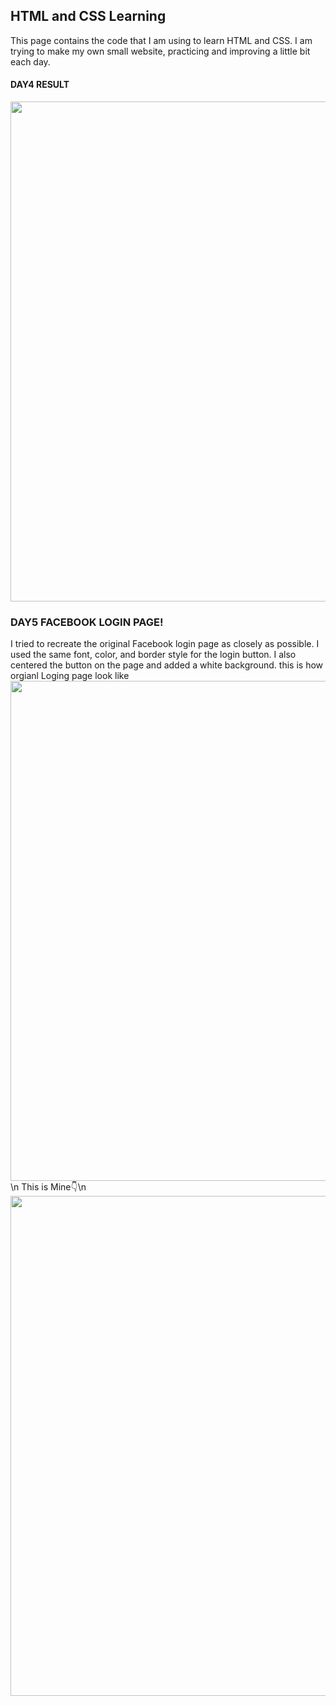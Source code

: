 ## HTML and CSS Learning

This page contains the code that I am using to learn HTML and CSS. I am trying to make my own small website, practicing and improving a little bit each day.

#### DAY4 RESULT

<img src ="https://github.com/nithinganesh1/django/assets/122164879/dd52e2a2-9d1f-4da4-8841-206e0f03cfdf" width="800">

### DAY5 FACEBOOK LOGIN PAGE!
I tried to recreate the original Facebook login page as closely as possible. I used the same font, color, and border style for the login button. I also centered the button on the page and added a white background.
this is how orgianl Loging page look like 
<img src ="https://github.com/nithinganesh1/django/assets/122164879/fd2e922c-13cd-4d0a-88f6-50852938bcc0" width="800">\n
This is Mine👇\n
<img src="https://github.com/nithinganesh1/django/assets/122164879/1020239f-ddbf-4aa3-9149-4103f5695e5d" width="800">

